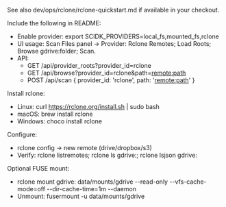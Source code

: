 See also dev/ops/rclone/rclone-quickstart.md if available in your checkout.

Include the following in README:

- Enable provider: export SCIDK_PROVIDERS=local_fs,mounted_fs,rclone
- UI usage: Scan Files panel → Provider: Rclone Remotes; Load Roots; Browse gdrive:folder; Scan.
- API:
  - GET /api/provider_roots?provider_id=rclone
  - GET /api/browse?provider_id=rclone&path=<remote:path>
  - POST /api/scan { provider_id: 'rclone', path: '<remote:path>' }

Install rclone:
- Linux: curl https://rclone.org/install.sh | sudo bash
- macOS: brew install rclone
- Windows: choco install rclone

Configure:
- rclone config → new remote (drive/dropbox/s3)
- Verify: rclone listremotes; rclone ls gdrive:; rclone lsjson gdrive:

Optional FUSE mount:
- rclone mount gdrive: data/mounts/gdrive --read-only --vfs-cache-mode=off --dir-cache-time=1m --daemon
- Unmount: fusermount -u data/mounts/gdrive
